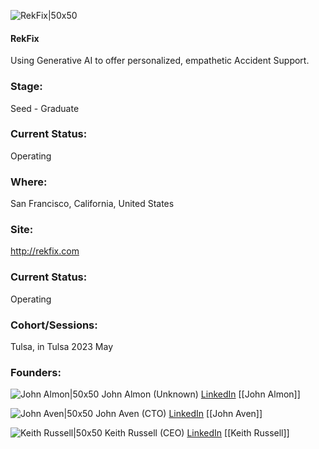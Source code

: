 

![RekFix|50x50](http://apimg.techstars.com/sf/accounts/logo/Logo_72dfca0550e48d536835c65a7.png)

#### RekFix
Using Generative AI to offer personalized, empathetic Accident Support.

### Stage: 
Seed - Graduate 

### Current Status: 
Operating

### Where:
San Francisco, California, United States

### Site:
http://rekfix.com





### Current Status: 
Operating

### Cohort/Sessions: 
Tulsa, in Tulsa 2023 May

### Founders: 

![John Almon|50x50]() John Almon (Unknown) [LinkedIn](https://linkedin.com/in/johnalmon) [[John Almon]]

![John Aven|50x50]() John Aven (CTO) [LinkedIn](https://linkedin.com/in/john-aven-phd) [[John Aven]]

![Keith Russell|50x50]() Keith Russell (CEO) [LinkedIn](https://linkedin.com/in/keith-russell-730185b7) [[Keith Russell]]


